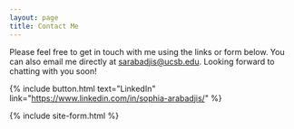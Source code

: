 ```yaml
---
layout: page
title: Contact Me
---
```


Please feel free to get in touch with me using the links or form below. You can also email me directly at sarabadjis@ucsb.edu. Looking forward to chatting with you soon!

{% include button.html text="LinkedIn" link="https://www.linkedin.com/in/sophia-arabadjis/" %} 

{% include site-form.html %}

